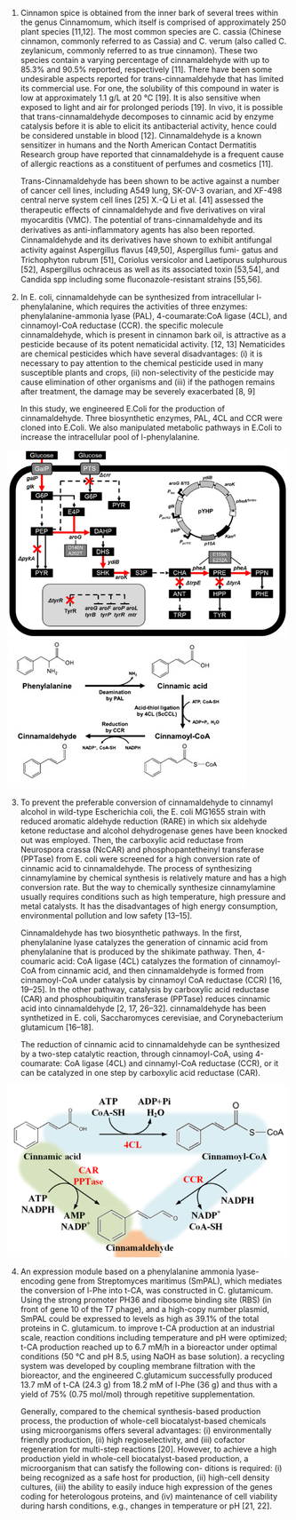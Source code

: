 
1) Cinnamon spice is obtained from the inner bark of several trees within the genus Cinnamomum, which itself is comprised of approximately 250 plant species [11,12]. The most common species are C. cassia (Chinese cinnamon, commonly referred to as Cassia) and C. verum (also called C. zeylanicum, commonly referred to as true cinnamon). These two species contain a varying percentage of cinnamaldehyde with up to 85.3% and 90.5% reported, respectively [11].
There have been some undesirable aspects reported for trans-cinnamaldehyde that has limited its commercial use. For one, the solubility of this compound in water is low at approximately 1.1 g/L at 20 °C [19]. It is also sensitive when exposed to light and air for prolonged periods [19]. In vivo, it is possible that trans-cinnamaldehyde decomposes to cinnamic acid by enzyme catalysis before it is able to elicit its antibacterial activity, hence could be considered unstable in blood [12]. Cinnamaldehyde is a known sensitizer in humans and the North American Contact Dermatitis Research group have reported that cinnamaldehyde is a frequent cause of allergic reactions as a constituent of perfumes and cosmetics [11].

    Trans-Cinnamaldehyde has been shown to be active against a number of cancer cell lines, including A549 lung, SK-OV-3 ovarian, and XF-498 central nerve system cell lines [25]
    X.-Q Li et al. [41] assessed the therapeutic eﬀects of cinnamaldehyde and ﬁve derivatives on viral myocarditis (VMC). The potential of trans-cinnamaldehyde and its derivatives as anti-inﬂammatory agents has also been reported.
    Cinnamaldehyde and its derivatives have shown to exhibit antifungal activity against Aspergillus ﬂavus [49,50], Aspergillus fumi- gatus and Trichophyton rubrum [51], Coriolus versicolor and Laetiporus sulphurous [52], Aspergillus ochraceus as well as its associated toxin [53,54], and Candida spp including some ﬂuconazole-resistant strains [55,56]. 
    

2) In E. coli, cinnamaldehyde can be synthesized from intracellular l-phenylalanine, which requires the activities of three enzymes: phenylalanine-ammonia lyase (PAL), 4-coumarate:CoA ligase (4CL), and cinnamoyl-CoA reductase (CCR).
    the specific molecule cinnamaldehyde, which is present in cinnamon bark oil, is attractive as a pesticide because of its potent nematicidal activity. [12, 13] 
    Nematicides are chemical pesticides which have several disadvantages: (i) it is necessary to pay attention to the chemical pesticide used in many susceptible plants and crops, (ii) non-selectivity of the pesticide may cause elimination of other organisms  and (iii) if the pathogen remains after treatment, the damage may be severely exacerbated [8, 9]
    
    In this study, we engineered E.Coli for the production of cinnamaldehyde. Three biosynthetic enzymes, PAL, 4CL and CCR were cloned into E.Coli. We also manipulated metabolic pathways in E.Coli to increase the intracellular pool of l-phenylalanine.
    
![26.png](https://github.com/LoqmanSamani/cinnamaldehyde/blob/systembiology/images/26.png)
![25.png](https://github.com/LoqmanSamani/cinnamaldehyde/blob/systembiology/images/25.png)

3) To prevent the preferable conversion of cinnamaldehyde to cinnamyl alcohol in wild-type Escherichia coli, the E. coli MG1655 strain with reduced aromatic aldehyde reduction (RARE) in which six aldehyde ketone reductase and alcohol dehydrogenase genes have been knocked out was employed. Then, the carboxylic acid reductase from Neurospora crassa (NcCAR) and phosphopantetheinyl transferase (PPTase) from E. coli were screened for a high conversion rate of cinnamic acid to cinnamaldehyde.
   The process of synthesizing cinnamylamine by chemical synthesis is relatively mature and has a high conversion rate. But the way to chemically synthesize cinnamylamine usually requires conditions such as high temperature, high pressure and metal catalysts. It has the disadvantages of high energy consumption, environmental pollution and low safety [13–15].
   
   Cinnamaldehyde has two biosynthetic pathways. In the first, phenylalanine lyase catalyzes the generation of cinnamic acid from phenylalanine that is produced by the shikimate pathway. Then, 4-coumaric acid: CoA ligase (4CL) catalyzes the formation of cinnamoyl-CoA from cinnamic acid, and then cinnamaldehyde is formed from cinnamoyl-CoA under catalysis by cinnamoyl CoA reductase (CCR) [16, 19–25]. In the other pathway, catalysis by carboxylic acid reductase (CAR) and phosphoubiquitin transferase (PPTase) reduces cinnamic acid into cinnamaldehyde [2, 17, 26–32]. cinnamaldehyde has been synthetized in E. coli, Saccharomyces cerevisiae, and Corynebacterium glutamicum [16–18].

   The reduction of cinnamic acid to cinnamaldehyde can be synthesized by a two-step catalytic reaction, through cinnamoyl-CoA, using 4-coumarate: CoA ligase (4CL) and cinnamyl-CoA reductase (CCR), or it can be catalyzed in one step by carboxylic acid reductase (CAR).

![27.png](https://github.com/LoqmanSamani/cinnamaldehyde/blob/systembiology/images/27.png)


4) An expression module based on a phenylalanine ammonia lyase-encoding gene from Streptomyces maritimus (SmPAL), which mediates the conversion of l-Phe into t-CA, was constructed in C. glutamicum.
   Using the strong promoter ­PH36 and ribosome binding site (RBS) (in front of gene 10 of the T7 phage), and a high-copy number plasmid, SmPAL could be expressed to levels as high as 39.1% of the total proteins in C. glutamicum.
   to improve t-CA production at an industrial scale, reaction conditions including temperature and pH were optimized; t-CA production reached up to 6.7 mM/h in a bioreactor under optimal conditions (50 °C and pH 8.5, using NaOH as base solution).
   a recycling system was developed by coupling membrane filtration with the bioreactor, and the engineered C.glutamicum successfully produced 13.7 mM of t-CA (24.3 g) from 18.2 mM of l-Phe (36 g) and thus with a yield of 75% (0.75 mol/mol) through repetitive supplementation.

   Generally, compared to the chemical synthesis-based production process, the production of whole-cell biocatalyst-based chemicals using microorganisms offers several advantages: (i) environmentally friendly production, (ii) high regioselectivity, and (iii) cofactor regeneration for multi-step reactions [20]. However, to achieve a high production yield in whole-cell biocatalyst-based production, a microorganism that can satisfy the following con- ditions is required: (i) being recognized as a safe host for production, (ii) high-cell density cultures, (iii) the ability to easily induce high expression of the genes coding for heterologous proteins, and (iv) maintenance of cell viability during harsh conditions, e.g., changes in temperature or pH [21, 22].

   